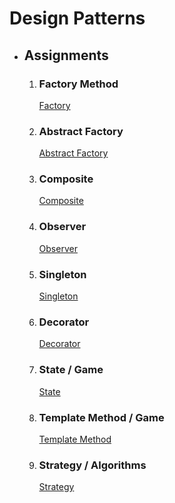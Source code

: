 # Design Patterns
- ## Assignments
  1. ### Factory Method
      [Factory](src/main/java/Factory)
  2. ### Abstract Factory
      [Abstract Factory](src/main/java/AbstractFactory/)
  3. ### Composite
      [Composite](src/main/java/Composite/)
  4. ### Observer
      [Observer](src/main/java/Observer/)
  5. ### Singleton
      [Singleton](src/main/java/Singleton/)
  6. ### Decorator
      [Decorator](src/main/java/Decorator/)
  7. ### State / Game
      [State](src/main/java/State/)
  8. ### Template Method / Game
      [Template Method](src/main/java/Template/)
  9. ### Strategy / Algorithms
      [Strategy](src/main/java/Strategy/)